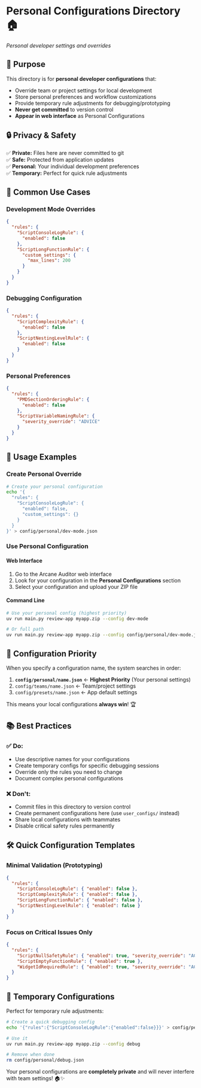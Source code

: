 # Personal Configurations Directory 🏠

*Personal developer settings and overrides*

## 🎯 Purpose

This directory is for **personal developer configurations** that:
- Override team or project settings for local development
- Store personal preferences and workflow customizations
- Provide temporary rule adjustments for debugging/prototyping
- **Never get committed** to version control
- **Appear in web interface** as Personal Configurations

## 🔒 Privacy & Safety

✅ **Private:** Files here are never committed to git  
✅ **Safe:** Protected from application updates  
✅ **Personal:** Your individual development preferences  
✅ **Temporary:** Perfect for quick rule adjustments  

## 🚀 Common Use Cases

### Development Mode Overrides
```json
{
  "rules": {
    "ScriptConsoleLogRule": {
      "enabled": false
    },
    "ScriptLongFunctionRule": {
      "custom_settings": {
        "max_lines": 200
      }
    }
  }
}
```

### Debugging Configuration
```json
{
  "rules": {
    "ScriptComplexityRule": {
      "enabled": false
    },
    "ScriptNestingLevelRule": {
      "enabled": false
    }
  }
}
```

### Personal Preferences
```json
{
  "rules": {
    "PMDSectionOrderingRule": {
      "enabled": false
    },
    "ScriptVariableNamingRule": {
      "severity_override": "ADVICE"
    }
  }
}
```

## 📁 Usage Examples

### Create Personal Override
```bash
# Create your personal configuration
echo '{
  "rules": {
    "ScriptConsoleLogRule": {
      "enabled": false,
      "custom_settings": {}
    }
  }
}' > config/personal/dev-mode.json
```

### Use Personal Configuration

#### Web Interface
1. Go to the Arcane Auditor web interface
2. Look for your configuration in the **Personal Configurations** section
3. Select your configuration and upload your ZIP file

#### Command Line
```bash
# Use your personal config (highest priority)
uv run main.py review-app myapp.zip --config dev-mode

# Or full path
uv run main.py review-app myapp.zip --config config/personal/dev-mode.json
```

## 🎯 Configuration Priority

When you specify a configuration name, the system searches in order:
1. **`config/personal/name.json`** ← **Highest Priority** (Your personal settings)
2. `config/teams/name.json` ← Team/project settings
3. `config/presets/name.json` ← App default settings

This means your local configurations **always win**! 🏆

## 📚 Best Practices

### ✅ Do:
- Use descriptive names for your configurations
- Create temporary configs for specific debugging sessions
- Override only the rules you need to change
- Document complex personal configurations

### ❌ Don't:
- Commit files in this directory to version control
- Create permanent configurations here (use `user_configs/` instead)
- Share local configurations with teammates
- Disable critical safety rules permanently

## 🛠️ Quick Configuration Templates

### Minimal Validation (Prototyping)
```json
{
  "rules": {
    "ScriptConsoleLogRule": { "enabled": false },
    "ScriptComplexityRule": { "enabled": false },
    "ScriptLongFunctionRule": { "enabled": false },
    "ScriptNestingLevelRule": { "enabled": false }
  }
}
```

### Focus on Critical Issues Only
```json
{
  "rules": {
    "ScriptNullSafetyRule": { "enabled": true, "severity_override": "ACTION" },
    "ScriptEmptyFunctionRule": { "enabled": true },
    "WidgetIdRequiredRule": { "enabled": true, "severity_override": "ACTION" }
  }
}
```

## 🔄 Temporary Configurations

Perfect for temporary rule adjustments:
```bash
# Create a quick debugging config
echo '{"rules":{"ScriptConsoleLogRule":{"enabled":false}}}' > config/personal/debug.json

# Use it
uv run main.py review-app myapp.zip --config debug

# Remove when done
rm config/personal/debug.json
```

Your personal configurations are **completely private** and will never interfere with team settings! 🏠✨
